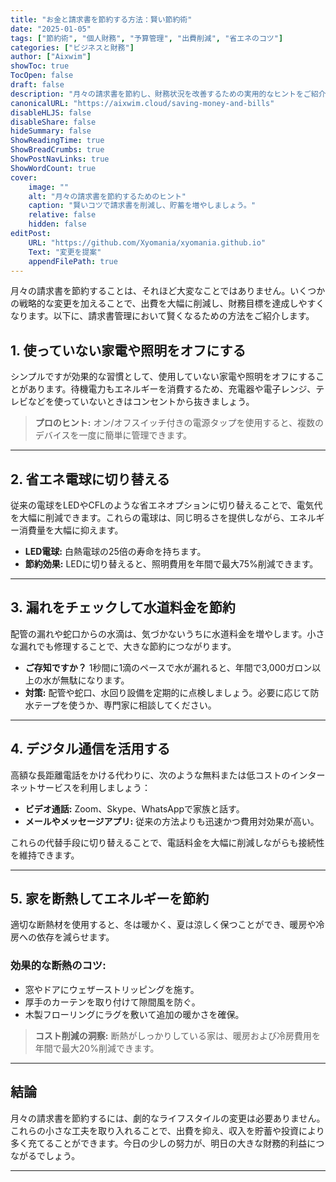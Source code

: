 ```yaml
---
title: "お金と請求書を節約する方法：賢い節約術"
date: "2025-01-05"
tags: ["節約術", "個人財務", "予算管理", "出費削減", "省エネのコツ"]
categories: ["ビジネスと財務"]
author: ["Aixwim"]
showToc: true
TocOpen: false
draft: false
description: "月々の請求書を節約し、財務状況を改善するための実用的なヒントをご紹介します。省エネ対策や賢い家庭内での工夫で、今日から節約を始めましょう！"
canonicalURL: "https://aixwim.cloud/saving-money-and-bills"
disableHLJS: false
disableShare: false
hideSummary: false
ShowReadingTime: true
ShowBreadCrumbs: true
ShowPostNavLinks: true
ShowWordCount: true
cover:
    image: ""
    alt: "月々の請求書を節約するためのヒント"
    caption: "賢いコツで請求書を削減し、貯蓄を増やしましょう。"
    relative: false
    hidden: false
editPost:
    URL: "https://github.com/Xyomania/xyomania.github.io"
    Text: "変更を提案"
    appendFilePath: true
---
```


月々の請求書を節約することは、それほど大変なことではありません。いくつかの戦略的な変更を加えることで、出費を大幅に削減し、財務目標を達成しやすくなります。以下に、請求書管理において賢くなるための方法をご紹介します。

## 1. **使っていない家電や照明をオフにする**

シンプルですが効果的な習慣として、使用していない家電や照明をオフにすることがあります。待機電力もエネルギーを消費するため、充電器や電子レンジ、テレビなどを使っていないときはコンセントから抜きましょう。

> **プロのヒント:** オン/オフスイッチ付きの電源タップを使用すると、複数のデバイスを一度に簡単に管理できます。

---

## 2. **省エネ電球に切り替える**

従来の電球をLEDやCFLのような省エネオプションに切り替えることで、電気代を大幅に削減できます。これらの電球は、同じ明るさを提供しながら、エネルギー消費量を大幅に抑えます。

- **LED電球:** 白熱電球の25倍の寿命を持ちます。
- **節約効果:** LEDに切り替えると、照明費用を年間で最大75%削減できます。

---

## 3. **漏れをチェックして水道料金を節約**

配管の漏れや蛇口からの水滴は、気づかないうちに水道料金を増やします。小さな漏れでも修理することで、大きな節約につながります。

- **ご存知ですか？** 1秒間に1滴のペースで水が漏れると、年間で3,000ガロン以上の水が無駄になります。
- **対策:** 配管や蛇口、水回り設備を定期的に点検しましょう。必要に応じて防水テープを使うか、専門家に相談してください。

---

## 4. **デジタル通信を活用する**

高額な長距離電話をかける代わりに、次のような無料または低コストのインターネットサービスを利用しましょう：
- **ビデオ通話:** Zoom、Skype、WhatsAppで家族と話す。
- **メールやメッセージアプリ:** 従来の方法よりも迅速かつ費用対効果が高い。

これらの代替手段に切り替えることで、電話料金を大幅に削減しながらも接続性を維持できます。

---

## 5. **家を断熱してエネルギーを節約**

適切な断熱材を使用すると、冬は暖かく、夏は涼しく保つことができ、暖房や冷房への依存を減らせます。

### 効果的な断熱のコツ:
- 窓やドアにウェザーストリッピングを施す。
- 厚手のカーテンを取り付けて隙間風を防ぐ。
- 木製フローリングにラグを敷いて追加の暖かさを確保。

> **コスト削減の洞察:** 断熱がしっかりしている家は、暖房および冷房費用を年間で最大20%削減できます。

---

## 結論

月々の請求書を節約するには、劇的なライフスタイルの変更は必要ありません。これらの小さな工夫を取り入れることで、出費を抑え、収入を貯蓄や投資により多く充てることができます。今日の少しの努力が、明日の大きな財務的利益につながるでしょう。

---
